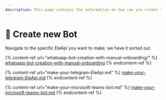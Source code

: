 ```yaml
---
description: This page contains the information on how can you create the different bots.
---
```


# 📖 Create new Bot

Navigate to the specific EleApi you want to make; we have it sorted out.

{% content-ref url="whatsapp-bot-creation-with-manual-onboarding/" %}
[whatsapp-bot-creation-with-manual-onboarding](whatsapp-bot-creation-with-manual-onboarding/)
{% endcontent-ref %}

{% content-ref url="make-your-telegram-EleApi.md" %}
[make-your-telegram-EleApi.md](make-your-telegram-EleApi.md)
{% endcontent-ref %}

{% content-ref url="make-your-microsoft-teams-bot.md" %}
[make-your-microsoft-teams-bot.md](make-your-microsoft-teams-bot.md)
{% endcontent-ref %}
